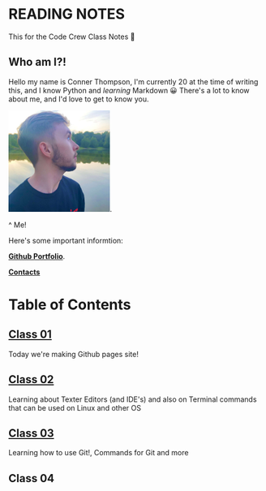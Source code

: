 # READING NOTES

This for the Code Crew Class Notes 📓

## Who am I?!

Hello my name is Conner Thompson, I'm currently 20 at the time of writing this, and I know Python and *learning* Markdown :grinning:
There's a lot to know about me, and I'd love to get to know you.

<img src="029E43B1-84FA-4E86-A74D-D9AC0DA8B4D4.jpeg" width="200" height="200">.

^ Me!

Here's some important informtion:

[**Github Portfolio**](/https://github.com/ConnerKT?tab=repositories/).


[**Contacts**](/Reading-Notes/Contacts)

# Table of Contents

## [Class 01](https://connerkt.github.io/Reading-Notes/Class01/)

Today we're making Github pages site!

## [Class 02](https://connerkt.github.io/Reading-Notes/Class02/)

Learning about Texter Editors (and IDE's) and also on Terminal commands that can be used on Linux and other OS

## [Class 03](https://connerkt.github.io/Reading-Notes/Class03/)

Learning how to use Git!, Commands for Git and more

## Class 04
